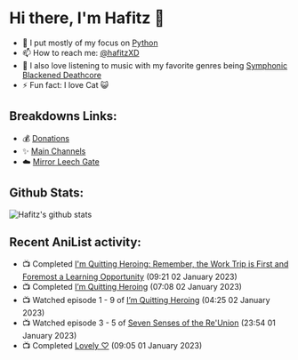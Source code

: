 # Hi there, I'm Hafitz 👋
- 🐍 I put mostly of my focus on [Python](https://python.org)
- 📫 How to reach me: [@hafitzXD](https://t.me/hafitzXD)
- 🎵 I also love listening to music with my favorite genres being [Symphonic Blackened Deathcore](https://youtu.be/qyYmS_iBcy4)
- ⚡ Fun fact: I love Cat 😺

## Breakdowns Links:
- 💰 [Donations](https://t.me/TheBreakdowns/2)
- ✨ [Main Channels](https://t.me/TheBreakdowns)
- ☁️ [Mirror Leech Gate](https://t.me/BreakdownsGate)

## Github Stats:
![Hafitz's github stats](https://github-readme-stats.vercel.app/api?username=breakdowns&show_icons=true&count_private=true&bg_color=00000000&text_color=777)

## Recent AniList activity:
<!-- ANILIST_ACTIVITY:start -->

-   📺 Completed [I'm Quitting Heroing: Remember, the Work Trip is First and Foremost a Learning Opportunity](https://anilist.co/anime/151126) (09:21 02 January 2023)
-   📺 Completed [I’m Quitting Heroing](https://anilist.co/anime/140457) (07:08 02 January 2023)
-   📺 Watched episode 1 - 9 of [I’m Quitting Heroing](https://anilist.co/anime/140457) (04:25 02 January 2023)
-   📺 Watched episode 3 - 5 of [Seven Senses of the Re'Union](https://anilist.co/anime/100085) (23:54 01 January 2023)
-   📺 Completed [Lovely ♡](https://anilist.co/anime/110336) (09:05 01 January 2023)

<!-- ANILIST_ACTIVITY:end -->
